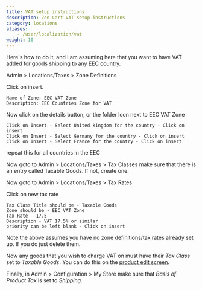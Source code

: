 ```yaml
---
title: VAT setup instructions
description: Zen Cart VAT setup instructions
category: locations 
aliases: 
    - /user/localization/vat 
weight: 10
---
```


Here's how to do it, and I am assuming here that you want to have VAT added for goods shipping to any EEC country.

Admin > Locations/Taxes > Zone Definitions

Click on insert.

```
Name of Zone: EEC VAT Zone
Description: EEC Countries Zone for VAT
```

Now click on the details button, or the folder Icon next to EEC VAT Zone

```
Click on Insert - Select United kingdom for the country - Click on insert
Click on Insert - Select Germany for the country - Click on insert
Click on Insert - Select France for the country - Click on insert
```
repeat this for all countries in the EEC

Now goto to Admin > Locations/Taxes > Tax Classes make sure that there is an entry called Taxable Goods. If not, create one.

Now goto to Admin > Locations/Taxes > Tax Rates

Click on new tax rate

```
Tax Class Title should be - Taxable Goods
Zone should be - EEC VAT Zone
Tax Rate - 17.5
Description - VAT 17.5% or similar
priority can be left blank - Click on insert
```

Note the above assumes you have no zone definitions/tax rates already set up. If you do just delete them.

Now any goods that you wish to charge VAT on must have their _Tax Class_ set to _Taxable Goods_. You can do this on the [product edit screen](/user/products/product_edit/).

Finally, in Admin > Configuration > My Store make sure that _Basis of Product Tax_ is set to *Shipping*.

